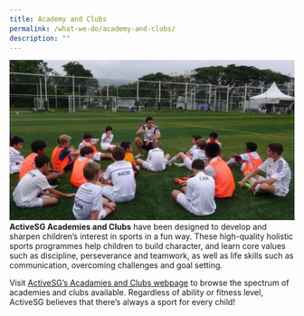 ```yaml
---
title: Academy and Clubs
permalink: /what-we-do/academy-and-clubs/
description: ""
---
```

![Real Madrid Foundation Technical Academy adopts Game for Life](/images/Sport%20Education/Sports%20Leadership/Game%20For%20Life/Stories/RM_DSC00041_edit.jpeg)
**ActiveSG Academies and Clubs** have been designed to develop and sharpen children’s interest in sports in a fun way. These high-quality holistic sports programmes help children to build character, and learn core values such as discipline, perseverance and teamwork, as well as life skills such as communication, overcoming challenges and goal setting. 

Visit [ActiveSG’s Acadamies and Clubs webpage](https://www.myactivesg.com/programmes/academy) to browse the spectrum of academies and clubs available. Regardless of ability or fitness level, ActiveSG believes that there’s always a sport for every child!